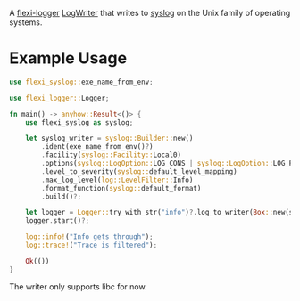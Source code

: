 A [flexi-logger](https://docs.rs/flexi_logger/0.22.0/flexi_logger/) [LogWriter](https://docs.rs/flexi_logger/0.22.0/flexi_logger/writers/trait.LogWriter.html) that writes to [syslog](https://datatracker.ietf.org/doc/html/rfc5424) on the Unix family of operating systems.

# Example Usage

```rust
use flexi_syslog::exe_name_from_env;

use flexi_logger::Logger;

fn main() -> anyhow::Result<()> {
    use flexi_syslog as syslog;

    let syslog_writer = syslog::Builder::new()
        .ident(exe_name_from_env()?)
        .facility(syslog::Facility::Local0)
        .options(syslog::LogOption::LOG_CONS | syslog::LogOption::LOG_PID)
        .level_to_severity(syslog::default_level_mapping)
        .max_log_level(log::LevelFilter::Info)
        .format_function(syslog::default_format)
        .build()?;

    let logger = Logger::try_with_str("info")?.log_to_writer(Box::new(syslog_writer));
    logger.start()?;

    log::info!("Info gets through");
    log::trace!("Trace is filtered");

    Ok(())
}
```

The writer only supports libc for now.